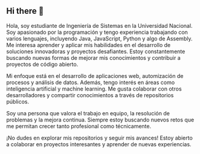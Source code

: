 ## Hi there 👋

Hola, soy estudiante de Ingeniería de Sistemas en la Universidad Nacional.
Soy apasionado por la programación y tengo experiencia trabajando con varios lenguajes, incluyendo Java, JavaScript, Python y algo de Assembly. Me interesa aprender y aplicar mis habilidades en el desarrollo de soluciones innovadoras y proyectos desafiantes. Estoy constantemente buscando nuevas formas de mejorar mis conocimientos y contribuir a proyectos de código abierto.

Mi enfoque está en el desarrollo de aplicaciones web, automización de procesos y análisis de datos. Además, tengo interés en áreas como inteligencia artificial y machine learning. Me gusta colaborar con otros desarrolladores y compartir conocimientos a través de repositorios públicos.

Soy una persona que valora el trabajo en equipo, la resolución de problemas y la mejora continua. Siempre estoy buscando nuevos retos que me permitan crecer tanto profesional como técnicamente.

¡No dudes en explorar mis repositorios y seguir mis avances!
Estoy abierto a colaborar en proyectos interesantes y aprender de nuevas experiencias.








